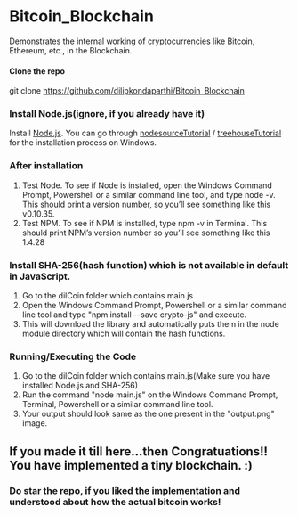 # Bitcoin_Blockchain
Demonstrates the internal working of cryptocurrencies like Bitcoin, Ethereum, etc., in the Blockchain.

#### Clone the repo
git clone https://github.com/dilipkondaparthi/Bitcoin_Blockchain

### Install Node.js(ignore, if you already have it)

Install [Node.js](https://nodejs.org/). You can go through [nodesourceTutorial](http://nodesource.com/blog/installing-nodejs-tutorial-windows/) / [treehouseTutorial](http://blog.teamtreehouse.com/install-node-js-npm-windows) for the installation process on Windows.


### After installation

1) Test Node. To see if Node is installed, open the Windows Command Prompt, Powershell or a similar command line tool, and type node -v. This should print a version number, so you’ll see something like this v0.10.35.
2) Test NPM. To see if NPM is installed, type npm -v in Terminal. This should print NPM’s version number so you’ll see something like this 1.4.28

### Install SHA-256(hash function) which is not available in default in JavaScript.

1) Go to the dilCoin folder which contains main.js
2) Open the Windows Command Prompt, Powershell or a similar command line tool and type "npm install --save crypto-js" and execute.
2) This will download the library and automatically puts them in the node module directory which will contain the hash functions.

### Running/Executing the Code 

1) Go to the dilCoin folder which contains main.js(Make sure you have installed Node.js and SHA-256)
2) Run the command "node main.js" on the Windows Command Prompt, Terminal, Powershell or a similar command line tool.
3) Your output should look same as the one present in the "output.png" image. 

## If you made it till here...then Congratuations!! You have implemented a tiny blockchain. :)

### Do star the repo, if you liked the implementation and understood about how the actual bitcoin works! 






 
